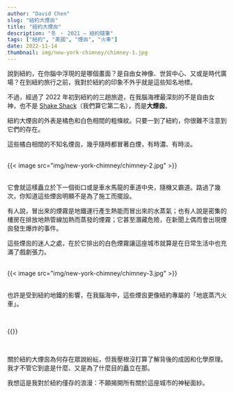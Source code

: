 ```yaml
---
author: "David Chen"
slug: "紐約大煙囪"
title: "紐約大煙囪"
description: "冬 ・ 2021 — 紐約隨筆"
tags: ["紐約", "美國", "煙囪", "火車"]
date: 2022-11-14
thumbnail: img/new-york-chimney/chimney-1.jpg
---
```


說到紐約，在你腦中浮現的是哪個畫面？是自由女神像、世貿中心、又或是時代廣場？在到紐約旅行之前，我對於紐約的印象不外乎就是這些知名地標。

不過，經過了 2022 年初到紐約的三趟旅遊，在我腦海裡最深刻的不是自由女神，也不是 [Shake Shack](https://davidchen.world/blog/%E6%9B%BC%E5%93%88%E9%A0%93%E6%83%85%E7%B7%A3-shake-shack/)（我們算它第二名），而是**大煙囪**。

紐約大煙囪的外表是橘色和白色相間的粗條紋。只要一到了紐約，你很難不注意到它們的存在。

這些橘白相間的不知名煙囪，幾乎隨時都冒著白煙，有時濃、有時淡。

<br>

<div class="col-sm-12 col-md-8 mx-auto">
{{< image src="img/new-york-chimney/chimney-2.jpg" >}}
</div>

<br>

它會就這樣矗立於下一個街口或是車水馬龍的車道中央，隨機又霸道。路過了幾次，你知道這些煙囪明顯不是為了施工而擺設。

有人說，冒出來的煙霧是地鐵運行產生熱能而冒出來的水蒸氣；也有人說是密集的樓房在排放地熱管線加熱而蒸發的煙霧；它甚至潛藏危險，在新聞上偶而會出現煙囪發生爆炸的事件。

這些煙囪的迷人之處，在於它排出的白色煙霧讓這座城市就算是在日常生活中也充滿了戲劇張力。

<br>

<div class="col-sm-12 col-md-8 mx-auto">
{{< image src="img/new-york-chimney/chimney-3.jpg" >}}
</div>


<br>

也許是受到紐約地鐵的影響，在我腦海中，這些煙囪更像紐約專屬的「地底蒸汽火車」。

<br>

{{<youtube id="T984zSkLTf0" class="video">}}

<br>


關於紐約大煙囪為何存在眾說紛紜，但我壓根沒打算了解背後的成因和化學原理。我才不管它到底是什麼、又是為了什麼目的矗立在那。

我想這是我對於紐約僅存的浪漫：不願揭開所有關於這座城市的神秘面紗。